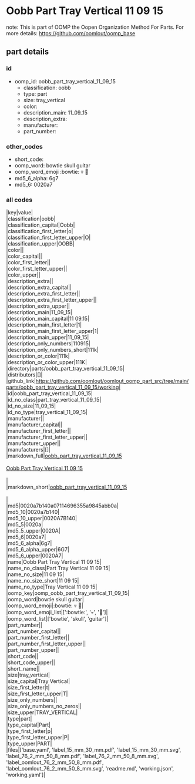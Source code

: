 # Oobb Part Tray Vertical 11 09 15  

note: This is part of OOMP the Oopen Organization Method For Parts. For more details: https://github.com/oomlout/oomp_base

##  part details





### id
* oomp_id: oobb_part_tray_vertical_11_09_15
  * classification: oobb
  * type: part
  * size: tray_vertical
  * color: 
  * description_main: 11_09_15
  * description_extra: 
  * manufacturer: 
  * part_number: 

### other_codes
* short_code: 
* oomp_word: bowtie skull guitar
* oomp_word_emoji :bowtie: :skull: :guitar:
* md5_6_alpha: 6g7
* md5_6: 0020a7

### all codes 
|key|value|  
|classification|oobb|  
|classification_capital|Oobb|  
|classification_first_letter|o|  
|classification_first_letter_upper|O|  
|classification_upper|OOBB|  
|color||  
|color_capital||  
|color_first_letter||  
|color_first_letter_upper||  
|color_upper||  
|description_extra||  
|description_extra_capital||  
|description_extra_first_letter||  
|description_extra_first_letter_upper||  
|description_extra_upper||  
|description_main|11_09_15|  
|description_main_capital|11 09.15|  
|description_main_first_letter|1|  
|description_main_first_letter_upper|1|  
|description_main_upper|11_09_15|  
|description_only_numbers|110915|  
|description_only_numbers_short|111k|  
|description_or_color|111k|  
|description_or_color_upper|111K|  
|directory|parts/oobb_part_tray_vertical_11_09_15|  
|distributors|[]|  
|github_link|https://github.com/oomlout/oomlout_oomp_part_src/tree/main/parts/oobb_part_tray_vertical_11_09_15/working|  
|id|oobb_part_tray_vertical_11_09_15|  
|id_no_class|part_tray_vertical_11_09_15|  
|id_no_size|11_09_15|  
|id_no_type|tray_vertical_11_09_15|  
|manufacturer||  
|manufacturer_capital||  
|manufacturer_first_letter||  
|manufacturer_first_letter_upper||  
|manufacturer_upper||  
|manufacturers|[]|  
|markdown_full|[oobb_part_tray_vertical_11_09_15](https://github.com/oomlout/oomlout_oomp_part_src/tree/main/parts/oobb_part_tray_vertical_11_09_15/working)<br>[](https://github.com/oomlout/oomlout_oomp_part_src/tree/main/parts/oobb_part_tray_vertical_11_09_15/working)<br>[Oobb Part Tray Vertical 11 09 15](https://github.com/oomlout/oomlout_oomp_part_src/tree/main/parts/oobb_part_tray_vertical_11_09_15/working)<br><br>|  
|markdown_short|[oobb_part_tray_vertical_11_09_15](https://github.com/oomlout/oomlout_oomp_part_src/tree/main/parts/oobb_part_tray_vertical_11_09_15/working)<br><br>|  
|md5|0020a7b140a07114696355a9845abb0a|  
|md5_10|0020a7b140|  
|md5_10_upper|0020A7B140|  
|md5_5|0020a|  
|md5_5_upper|0020A|  
|md5_6|0020a7|  
|md5_6_alpha|6g7|  
|md5_6_alpha_upper|6G7|  
|md5_6_upper|0020A7|  
|name|Oobb Part Tray Vertical 11 09 15|  
|name_no_class|Part Tray Vertical 11 09 15|  
|name_no_size|11 09 15|  
|name_no_size_short|11 09 15|  
|name_no_type|Tray Vertical 11 09 15|  
|oomp_key|oomp_oobb_part_tray_vertical_11_09_15|  
|oomp_word|bowtie skull guitar|  
|oomp_word_emoji|:bowtie: :skull: :guitar:|  
|oomp_word_emoji_list|[':bowtie:', ':skull:', ':guitar:']|  
|oomp_word_list|['bowtie', 'skull', 'guitar']|  
|part_number||  
|part_number_capital||  
|part_number_first_letter||  
|part_number_first_letter_upper||  
|part_number_upper||  
|short_code||  
|short_code_upper||  
|short_name||  
|size|tray_vertical|  
|size_capital|Tray Vertical|  
|size_first_letter|t|  
|size_first_letter_upper|T|  
|size_only_numbers||  
|size_only_numbers_no_zeros||  
|size_upper|TRAY_VERTICAL|  
|type|part|  
|type_capital|Part|  
|type_first_letter|p|  
|type_first_letter_upper|P|  
|type_upper|PART|  
|files|['base.yaml', 'label_15_mm_30_mm.pdf', 'label_15_mm_30_mm.svg', 'label_76_2_mm_50_8_mm.pdf', 'label_76_2_mm_50_8_mm.svg', 'label_oomlout_76_2_mm_50_8_mm.pdf', 'label_oomlout_76_2_mm_50_8_mm.svg', 'readme.md', 'working.json', 'working.yaml']|  
